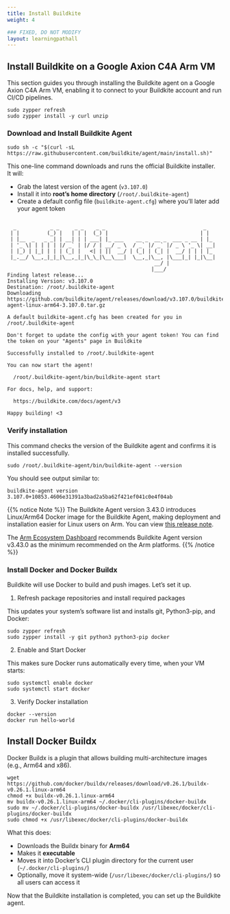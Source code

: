 ```yaml
---
title: Install Buildkite
weight: 4

### FIXED, DO NOT MODIFY
layout: learningpathall
---
```


## Install Buildkite on a Google Axion C4A Arm VM
This section guides you through installing the Buildkite agent on a Google Axion C4A Arm VM, enabling it to connect to your Buildkite account and run CI/CD pipelines.

```console
sudo zypper refresh
sudo zypper install -y curl unzip
```

### Download and Install Buildkite Agent

```console
sudo sh -c "$(curl -sL https://raw.githubusercontent.com/buildkite/agent/main/install.sh)" 
```
This one-line command downloads and runs the official Buildkite installer.  
It will:  

- Grab the latest version of the agent (`v3.107.0`)  
- Install it into **root’s home directory** (`/root/.buildkite-agent`)  
- Create a default config file (`buildkite-agent.cfg`) where you’ll later add your agent token 

```output
 
  _           _ _     _ _    _ _                                _
 | |         (_) |   | | |  (_) |                              | |
 | |__  _   _ _| | __| | | ___| |_ ___    __ _  __ _  ___ _ __ | |_
 | '_ \| | | | | |/ _` | |/ / | __/ _ \  / _` |/ _` |/ _ \ '_ \| __|
 | |_) | |_| | | | (_| |   <| | ||  __/ | (_| | (_| |  __/ | | | |_
 |_.__/ \__,_|_|_|\__,_|_|\_\_|\__\___|  \__,_|\__, |\___|_| |_|\__|
                                                __/ |
                                               |___/
Finding latest release...
Installing Version: v3.107.0
Destination: /root/.buildkite-agent
Downloading https://github.com/buildkite/agent/releases/download/v3.107.0/buildkite-agent-linux-arm64-3.107.0.tar.gz

A default buildkite-agent.cfg has been created for you in /root/.buildkite-agent

Don't forget to update the config with your agent token! You can find the token on your "Agents" page in Buildkite

Successfully installed to /root/.buildkite-agent

You can now start the agent!

  /root/.buildkite-agent/bin/buildkite-agent start

For docs, help, and support:

  https://buildkite.com/docs/agent/v3

Happy building! <3
```

### Verify installation
This command checks the version of the Buildkite agent and confirms it is installed successfully.

```console
sudo /root/.buildkite-agent/bin/buildkite-agent --version
```
You should see output similar to:
```output
buildkite-agent version 3.107.0+10853.4606e31391a3bad2a5ba62f421ef041c0e4f04ab
```

{{% notice Note %}}
The Buildkite Agent version 3.43.0 introduces Linux/Arm64 Docker image for the Buildkite Agent, making deployment and installation easier for Linux users on Arm. You can view [this release note](https://github.com/buildkite/agent/releases/tag/v3.43.0).

The [Arm Ecosystem Dashboard](https://developer.arm.com/ecosystem-dashboard/) recommends Buildkite Agent version v3.43.0 as the minimum recommended on the Arm platforms.
{{% /notice %}}

### Install Docker and Docker Buildx
Buildkite will use Docker to build and push images. Let’s set it up.

1. Refresh package repositories and install required packages

This updates your system’s software list and installs git, Python3-pip, and Docker:

```console
sudo zypper refresh
sudo zypper install -y git python3 python3-pip docker
```

2. Enable and Start Docker

This makes sure Docker runs automatically every time, when your VM starts:
```console
sudo systemctl enable docker
sudo systemctl start docker
```
3. Verify Docker installation

```console
docker --version
docker run hello-world
```

##  Install Docker Buildx
Docker Buildx is a plugin that allows building multi-architecture images (e.g., Arm64 and x86).

```console
wget https://github.com/docker/buildx/releases/download/v0.26.1/buildx-v0.26.1.linux-arm64
chmod +x buildx-v0.26.1.linux-arm64
mv buildx-v0.26.1.linux-arm64 ~/.docker/cli-plugins/docker-buildx
sudo mv ~/.docker/cli-plugins/docker-buildx /usr/libexec/docker/cli-plugins/docker-buildx
sudo chmod +x /usr/libexec/docker/cli-plugins/docker-buildx
```
What this does:

- Downloads the Buildx binary for **Arm64**
- Makes it **executable**
- Moves it into Docker’s CLI plugin directory for the current user (`~/.docker/cli-plugins/`)
- Optionally, move it system-wide (`/usr/libexec/docker/cli-plugins/`) so all users can access it

Now that the Buildkite installation is completed, you can set up the Buildkite agent.
